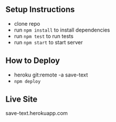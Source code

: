 ## Setup Instructions

- clone repo
- run `npm install` to install dependencies
- run `npm test` to run tests
- run `npm start` to start server

## How to Deploy

- heroku git:remote -a save-text
- `npm deploy`

## Live Site
save-text.herokuapp.com
